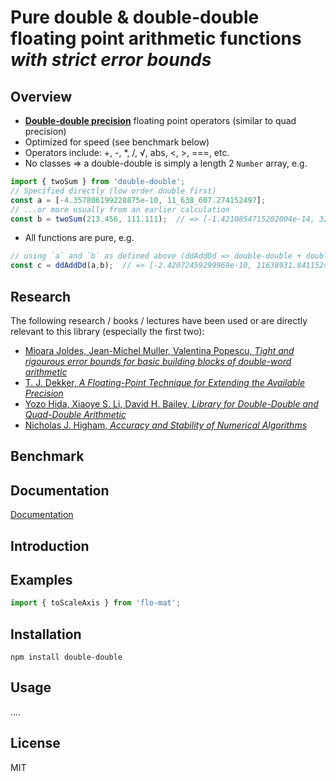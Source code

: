 # Pure double & double-double floating point arithmetic functions *with strict error bounds*

## Overview
* **[Double-double precision](https://en.wikipedia.org/wiki/Quadruple-precision_floating-point_format#Double-double_arithmetic)** floating point operators (similar to quad precision)
* Optimized for speed (see benchmark below)
* Operators include: +, -, *, /, √, abs, <, >, ===, etc.
* No classes ⇒ a double-double is simply a length 2 `Number` array, e.g.
```typescript
import { twoSum } from 'double-double';
// Specified directly (low order double first)
const a = [-4.357806199228875e-10, 11_638_607.274152497];
// ...or more usually from an earlier calculation
const b = twoSum(213.456, 111.111);  // => [-1.4210854715202004e-14, 324.567] (completely error-free)
```
* All functions are pure, e.g. 
```typescript
// using `a` and `b` as defined above (ddAddDd => double-double + double-double)
const c = ddAddDd(a,b);  // => [-2.42072459299969e-10, 11638931.841152497]
```

## Research
The following research / books / lectures have been used or are directly relevant to this library (especially the first two):
* [Mioara Joldes, Jean-Michel Muller, Valentina Popescu, *Tight and rigourous error bounds for basic building
blocks of double-word arithmetic*](https://hal.archives-ouvertes.fr/hal-01351529v3/document)
* [T. J. Dekker, *A Floating-Point Technique for Extending the Available Precision*](http://csclub.uwaterloo.ca/~pbarfuss/dekker1971.pdf)
* [Yozo Hida, Xiaoye S. Li, David H. Bailey, *Library for Double-Double and Quad-Double Arithmetic*](https://www.researchgate.net/publication/228570156_Library_for_Double-Double_and_Quad-Double_Arithmetic)
* [Nicholas J. Higham, *Accuracy and Stability of Numerical Algorithms*](http://ftp.demec.ufpr.br/CFD/bibliografia/Higham_2002_Accuracy%20and%20Stability%20of%20Numerical%20Algorithms.pdf)

## Benchmark



## Documentation
[Documentation](https://mat-demo.appspot.com/docs/index.html)

## Introduction

## Examples

```typescript
import { toScaleAxis } from 'flo-mat';
```

## Installation

```cli
npm install double-double
```

## Usage

....


## License
MIT